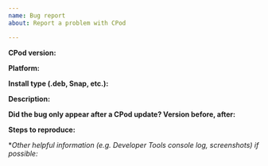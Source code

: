 ```yaml
---
name: Bug report
about: Report a problem with CPod

---
```


**CPod version:**

**Platform:**

**Install type (.deb, Snap, etc.):**

**Description:**

**Did the bug only appear after a CPod update? Version before, after:**

**Steps to reproduce:**

**Other helpful information (e.g. Developer Tools console log, screenshots) if possible:*
